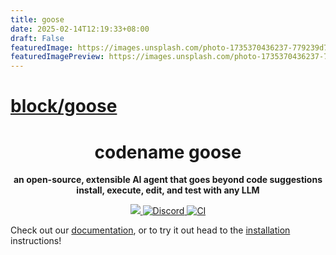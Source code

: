 ```yaml
---
title: goose
date: 2025-02-14T12:19:33+08:00
draft: False
featuredImage: https://images.unsplash.com/photo-1735370436237-779239d71e8e?ixid=M3w0NjAwMjJ8MHwxfHJhbmRvbXx8fHx8fHx8fDE3Mzk1MDY3NTh8&ixlib=rb-4.0.3
featuredImagePreview: https://images.unsplash.com/photo-1735370436237-779239d71e8e?ixid=M3w0NjAwMjJ8MHwxfHJhbmRvbXx8fHx8fHx8fDE3Mzk1MDY3NTh8&ixlib=rb-4.0.3
---
```


# [block/goose](https://github.com/block/goose)

<h1 align="center">
codename goose
</h1>

<p align="center">
  <strong>an open-source, extensible AI agent that goes beyond code suggestions<br>install, execute, edit, and test with any LLM</strong>
</p>

<p align="center">
  <a href="https://opensource.org/licenses/Apache-2.0">
    <img src="https://img.shields.io/badge/License-Apache_2.0-blue.svg">
  </a>
  <a href="https://discord.gg/7GaTvbDwga">
    <img src="https://img.shields.io/discord/1287729918100246654?logo=discord&logoColor=white&label=Join+Us&color=blueviolet" alt="Discord">
  </a>
  <a href="https://github.com/block/goose/actions/workflows/ci.yml">
     <img src="https://img.shields.io/github/actions/workflow/status/block/goose/ci.yml?branch=main" alt="CI">
  </a>
</p>

Check out our [documentation](https://block.github.io/goose), or to try it out head to the [installation](https://block.github.io/goose/docs/getting-started/installation) instructions!

